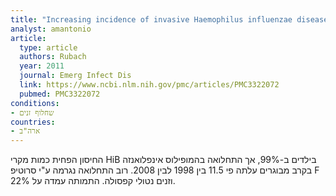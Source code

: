 ```yaml
---
title: "Increasing incidence of invasive Haemophilus influenzae disease in adults, Utah, USA"
analyst: amantonio
article:
  type: article
  authors: Rubach
  year: 2011
  journal: Emerg Infect Dis
  link: https://www.ncbi.nlm.nih.gov/pmc/articles/PMC3322072
  pubmed: PMC3322072
conditions:
- שחלוף זנים
countries:
- ארה"ב
---
```


החיסון הפחית כמות מקרי HiB בילדים ב-99%, אך התחלואה בהמופילוס אינפלואנזה בקרב מבוגרים עלתה פי 11.5 בין 1998 לבין 2008. רוב התחלואה נגרמה ע"י סרוטיפ F וזנים נטולי קפסולה. התמותה עמדה על 22%.
